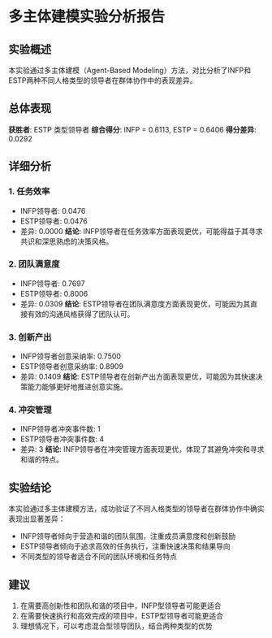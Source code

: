 # 多主体建模实验分析报告

## 实验概述
本实验通过多主体建模（Agent-Based Modeling）方法，对比分析了INFP和ESTP两种不同人格类型的领导者在群体协作中的表现差异。

## 总体表现
**获胜者**: ESTP 类型领导者
**综合得分**: INFP = 0.6113, ESTP = 0.6406
**得分差异**: 0.0292

## 详细分析

### 1. 任务效率
- INFP领导者: 0.0476
- ESTP领导者: 0.0476
- 差异: 0.0000
**结论**: INFP领导者在任务效率方面表现更优，可能得益于其寻求共识和深思熟虑的决策风格。

### 2. 团队满意度
- INFP领导者: 0.7697
- ESTP领导者: 0.8006
- 差异: 0.0309
**结论**: ESTP领导者在团队满意度方面表现更优，可能因为其直接有效的沟通风格获得了团队认可。

### 3. 创新产出
- INFP领导者创意采纳率: 0.7500
- ESTP领导者创意采纳率: 0.8909
- 差异: 0.1409
**结论**: ESTP领导者在创新产出方面表现更优，可能因为其快速决策能力能够更好地推进创意实施。

### 4. 冲突管理
- INFP领导者冲突事件数: 1
- ESTP领导者冲突事件数: 4
- 差异: 3
**结论**: INFP领导者在冲突管理方面表现更优，体现了其避免冲突和寻求和谐的特点。

## 实验结论
本实验通过多主体建模方法，成功验证了不同人格类型的领导者在群体协作中确实表现出显著差异：
- INFP领导者倾向于营造和谐的团队氛围，注重成员满意度和创新鼓励
- ESTP领导者倾向于追求高效的任务执行，注重快速决策和结果导向
- 不同类型的领导者适合不同的团队环境和任务特点

## 建议
1. 在需要高创新性和团队和谐的项目中，INFP型领导者可能更适合
2. 在需要快速执行和高效完成的项目中，ESTP型领导者可能更适合
3. 理想情况下，可以考虑混合型领导团队，结合两种类型的优势
